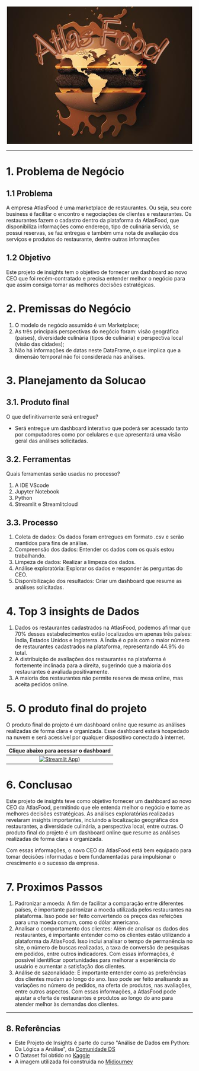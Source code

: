 <div align="center">

![Atlas_food_logo](./img/atlas_food_logo.jpeg)

</div>

------

# 1. **Problema de Negócio**

## **1.1 Problema**

A empresa AtlasFood é uma marketplace de restaurantes. Ou seja, seu core business é facilitar o encontro e negociações de clientes e restaurantes. Os restaurantes fazem o cadastro dentro da plataforma da AtlasFood, que disponibiliza informações como endereço, tipo de culinária servida, se possui reservas, se faz entregas e também uma nota de avaliação dos serviços e produtos do restaurante, dentre outras informações

## **1.2 Objetivo**

Este projeto de insights tem o objetivo de fornecer um dashboard ao novo CEO que foi recém-contratado e precisa entender melhor o negócio para que assim consiga tomar as melhores decisões estratégicas.

# **2. Premissas do Negócio**

1. O modelo de negócio assumido é um Marketplace;
2. As três principais perspectivas do negócio foram: visão geográfica (países), diversidade culinária (tipos de culinária) e perspectiva local (visão das cidades);
3. Não há informações de datas neste DataFrame, o que implica que a dimensão temporal não foi considerada nas análises.

# **3. Planejamento da Solucao**

## **3.1. Produto final**

O que definitivamente será entregue?

- Será entregue um dashboard interativo que poderá ser acessado tanto por computadores como por celulares e que apresentará uma visão geral das análises solicitadas.

## **3.2. Ferramentas**

Quais ferramentas serão usadas no processo?

1. A IDE VScode
2. Jupyter Notebook
3. Python
4. Streamlit e Streamlitcloud

## **3.3. Processo**

1. Coleta de dados: Os dados foram entregues em formato .csv e serão mantidos para fins de análise.
2. Compreensão dos dados: Entender os dados com os quais estou trabalhando.
3. Limpeza de dados: Realizar a limpeza dos dados.
4. Análise exploratória: Explorar os dados e responder às perguntas do CEO.
5. Disponibilização dos resultados: Criar um dashboard que resume as análises solicitadas.

# **4. Top 3 insights de Dados**

1. Dados os restaurantes cadastrados na AtlasFood, podemos afirmar que 70% desses estabelecimentos estão localizados em apenas três países: Índia, Estados Unidos e Inglaterra. A Índia é o país com o maior número de restaurantes cadastrados na plataforma, representando 44.9% do total.
2. A distribuição de avaliações dos restaurantes na plataforma é fortemente inclinada para a direita, sugerindo que a maioria dos restaurantes é avaliada positivamente.
3. A maioria dos restaurantes não permite reserva de mesa online, mas aceita pedidos online.


# **5. O produto final do projeto**
O produto final do projeto é um dashboard online que resume as análises realizadas de forma clara e organizada. Esse dashboard estará hospedado na nuvem e será acessível por qualquer dispositivo conectado à internet.
<div align="center">

|         **Clique abaixo para acessar o dashboard**        |
|:------------------------:|
|         [![Streamlit App](https://img.shields.io/badge/Streamlit-FF4B4B?style=for-the-badge&logo=Streamlit&logoColor=white)](https://iagotannusb-ftc-projeto-final-main-page-xbe5da.streamlit.app/))
</div>

# **6. Conclusao**

Este projeto de insights teve como objetivo fornecer um dashboard ao novo CEO da AtlasFood, permitindo que ele entenda melhor o negócio e tome as melhores decisões estratégicas. As análises exploratórias realizadas revelaram insights importantes, incluindo a localização geográfica dos restaurantes, a diversidade culinária, a perspectiva local, entre outras. O produto final do projeto é um dashboard online que resume as análises realizadas de forma clara e organizada.

Com essas informações, o novo CEO da AtlasFood está bem equipado para tomar decisões informadas e bem fundamentadas para impulsionar o crescimento e o sucesso da empresa.

# **7. Proximos Passos**

1. Padronizar a moeda: A fim de facilitar a comparação entre diferentes países, é importante padronizar a moeda utilizada pelos restaurantes na plataforma. Isso pode ser feito convertendo os preços das refeições para uma moeda comum, como o dólar americano.
2. Analisar o comportamento dos clientes: Além de analisar os dados dos restaurantes, é importante entender como os clientes estão utilizando a plataforma da AtlasFood. Isso inclui analisar o tempo de permanência no site, o número de buscas realizadas, a taxa de conversão de pesquisas em pedidos, entre outros indicadores. Com essas informações, é possível identificar oportunidades para melhorar a experiência do usuário e aumentar a satisfação dos clientes.
3. Análise de sazonalidade: É importante entender como as preferências dos clientes mudam ao longo do ano. Isso pode ser feito analisando as variações no número de pedidos, na oferta de produtos, nas avaliações, entre outros aspectos. Com essas informações, a AtlasFood pode ajustar a oferta de restaurantes e produtos ao longo do ano para atender melhor às demandas dos clientes.

---
## **8. Referências**
* Este Projeto de Insights é parte do curso "Análise de Dados em Python: Da Lógica a Análise", da [Comunidade DS](https://comunidadeds.com/)
* O Dataset foi obtido no [Kaggle](https://www.kaggle.com/datasets/akashram/zomato-restaurants-autoupdated-dataset?resource=download&select=zomato.csv)
* A imagem utilizada foi construida no [Midjourney](https://www.midjourney.com/home/?callbackUrl=%2Fapp%2F)
